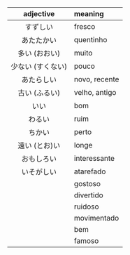 | adjective | meaning |
|:---:|:---|
| すずしい | fresco |
| あたたかい | quentinho |
| 多い (おおい) | muito |
| 少ない (すくない) | pouco |
| あたらしい | novo, recente |
| 古い (ふるい) | velho, antigo |
| いい | bom |
| わるい | ruim |
| ちかい | perto |
| 遠い (とお)い | longe |
| おもしろい | interessante |
| いそがしい | atarefado |
|  | gostoso |
|  | divertido |
|  | ruidoso |
|  | movimentado |
|  | bem |
|  | famoso |
